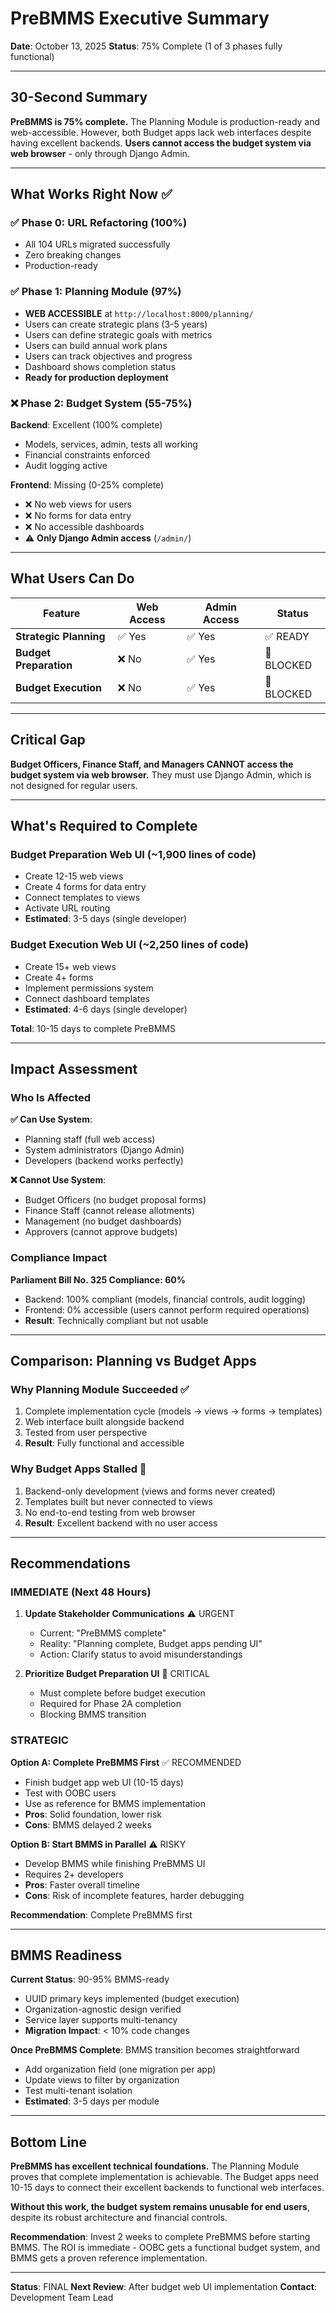 # PreBMMS Executive Summary
**Date**: October 13, 2025
**Status**: 75% Complete (1 of 3 phases fully functional)

---

## 30-Second Summary

**PreBMMS is 75% complete.** The Planning Module is production-ready and web-accessible. However, both Budget apps lack web interfaces despite having excellent backends. **Users cannot access the budget system via web browser** - only through Django Admin.

---

## What Works Right Now ✅

### ✅ Phase 0: URL Refactoring (100%)
- All 104 URLs migrated successfully
- Zero breaking changes
- Production-ready

### ✅ Phase 1: Planning Module (97%)
- **WEB ACCESSIBLE** at `http://localhost:8000/planning/`
- Users can create strategic plans (3-5 years)
- Users can define strategic goals with metrics
- Users can build annual work plans
- Users can track objectives and progress
- Dashboard shows completion status
- **Ready for production deployment**

### ❌ Phase 2: Budget System (55-75%)
**Backend**: Excellent (100% complete)
- Models, services, admin, tests all working
- Financial constraints enforced
- Audit logging active

**Frontend**: Missing (0-25% complete)
- ❌ No web views for users
- ❌ No forms for data entry
- ❌ No accessible dashboards
- ⚠️ **Only Django Admin access** (`/admin/`)

---

## What Users Can Do

| Feature | Web Access | Admin Access | Status |
|---------|------------|--------------|--------|
| **Strategic Planning** | ✅ Yes | ✅ Yes | ✅ READY |
| **Budget Preparation** | ❌ No | ✅ Yes | 🔴 BLOCKED |
| **Budget Execution** | ❌ No | ✅ Yes | 🔴 BLOCKED |

---

## Critical Gap

**Budget Officers, Finance Staff, and Managers CANNOT access the budget system via web browser.** They must use Django Admin, which is not designed for regular users.

---

## What's Required to Complete

### Budget Preparation Web UI (~1,900 lines of code)
- Create 12-15 web views
- Create 4 forms for data entry
- Connect templates to views
- Activate URL routing
- **Estimated**: 3-5 days (single developer)

### Budget Execution Web UI (~2,250 lines of code)
- Create 15+ web views
- Create 4+ forms
- Implement permissions system
- Connect dashboard templates
- **Estimated**: 4-6 days (single developer)

**Total**: 10-15 days to complete PreBMMS

---

## Impact Assessment

### Who Is Affected

**✅ Can Use System**:
- Planning staff (full web access)
- System administrators (Django Admin)
- Developers (backend works perfectly)

**❌ Cannot Use System**:
- Budget Officers (no budget proposal forms)
- Finance Staff (cannot release allotments)
- Management (no budget dashboards)
- Approvers (cannot approve budgets)

### Compliance Impact

**Parliament Bill No. 325 Compliance: 60%**
- Backend: 100% compliant (models, financial controls, audit logging)
- Frontend: 0% accessible (users cannot perform required operations)
- **Result**: Technically compliant but not usable

---

## Comparison: Planning vs Budget Apps

### Why Planning Module Succeeded ✅
1. Complete implementation cycle (models → views → forms → templates)
2. Web interface built alongside backend
3. Tested from user perspective
4. **Result**: Fully functional and accessible

### Why Budget Apps Stalled 🔴
1. Backend-only development (views and forms never created)
2. Templates built but never connected to views
3. No end-to-end testing from web browser
4. **Result**: Excellent backend with no user access

---

## Recommendations

### IMMEDIATE (Next 48 Hours)

1. **Update Stakeholder Communications** ⚠️ URGENT
   - Current: "PreBMMS complete"
   - Reality: "Planning complete, Budget apps pending UI"
   - Action: Clarify status to avoid misunderstandings

2. **Prioritize Budget Preparation UI** 🔴 CRITICAL
   - Must complete before budget execution
   - Required for Phase 2A completion
   - Blocking BMMS transition

### STRATEGIC

**Option A: Complete PreBMMS First** ✅ RECOMMENDED
- Finish budget app web UI (10-15 days)
- Test with OOBC users
- Use as reference for BMMS implementation
- **Pros**: Solid foundation, lower risk
- **Cons**: BMMS delayed 2 weeks

**Option B: Start BMMS in Parallel** ⚠️ RISKY
- Develop BMMS while finishing PreBMMS UI
- Requires 2+ developers
- **Pros**: Faster overall timeline
- **Cons**: Risk of incomplete features, harder debugging

**Recommendation**: Complete PreBMMS first

---

## BMMS Readiness

**Current Status**: 90-95% BMMS-ready
- UUID primary keys implemented (budget execution)
- Organization-agnostic design verified
- Service layer supports multi-tenancy
- **Migration Impact**: < 10% code changes

**Once PreBMMS Complete**: BMMS transition becomes straightforward
- Add organization field (one migration per app)
- Update views to filter by organization
- Test multi-tenant isolation
- **Estimated**: 3-5 days per module

---

## Bottom Line

**PreBMMS has excellent technical foundations.** The Planning Module proves that complete implementation is achievable. The Budget apps need 10-15 days to connect their excellent backends to functional web interfaces.

**Without this work, the budget system remains unusable for end users**, despite its robust architecture and financial controls.

**Recommendation**: Invest 2 weeks to complete PreBMMS before starting BMMS. The ROI is immediate - OOBC gets a functional budget system, and BMMS gets a proven reference implementation.

---

**Status**: FINAL
**Next Review**: After budget web UI implementation
**Contact**: Development Team Lead
